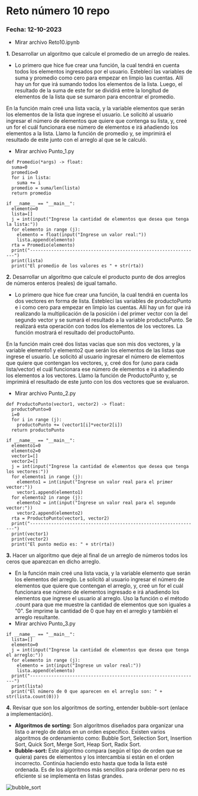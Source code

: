 # Reto número 10 repo
### Fecha:  12-10-2023
* Mirar archivo Reto10.ipynb
  
**1.** Desarrollar un algoritmo que calcule el promedio de un arreglo de reales.
* Lo primero que hice fue crear una función, la cual tendrá en cuenta todos los elementos ingresados por el usuario. Esteblecí las variables de suma y promedio como cero para empezar en limpio las cuentas. Allí hay un for que irá sumando todos los elementos de la lista. Luego, el resultado de la suma de este for se dividirá entre la longitud de elementos de la lista que se sumaron para encontrar el promedio.

En la función main creé una lista vacía, y la variable elementos que serán los elementos de la lista que ingrese el usuario. Le solicitó al usuario ingresar el número de elementos que quiere que contenga su lista, y, creé un for el cuál funcionara ese número de elementos e irá añadiendo los elementos a la lista. Llamo la función de promedio y, se imprimirá el resultado de este junto con el arreglo al que se le calculó.
* Mirar archivo Punto_1.py
```pseudocode
def Promedio(*args) -> float:
  suma=0
  promedio=0
  for i in lista:
    suma += i
  promedio = suma/len(lista)
  return promedio

if __name__ == "__main__":
  elemento=0
  lista=[]
  j = int(input("Ingrese la cantidad de elementos que desea que tenga la lista:"))
  for elemento in range (j):
    elemento = float(input("Ingrese un valor real:"))
    lista.append(elemento)
  rta = Promedio(elemento)
  print("----------------------------------------------------------------")
  print(lista)
  print("El promedio de los valores es " + str(rta))
```
**2.** Desarrollar un algoritmo que calcule el producto punto de dos arreglos de números enteros (reales) de igual tamaño.
* Lo primero que hice fue crear una función, la cual tendrá en cuenta los dos vectores en forma de lista. Esteblecí las variables de productoPunto e i como cero para empezar en limpio las cuentas. Allí hay un for que irá realizando la multiplicación de la posición i del primer vector con la del segundo vector y se sumará el resultado a la variable productoPunto. Se realizará esta operación con todos los elementos de los vectores. La función mostrará el resultado del productoPunto.

En la función main creé dos listas vacias que son mis dos vectores, y la variable elemento1 y elemento2 que serán los elementos de las listas que ingrese el usuario. Le solicitó al usuario ingresar el número de elementos que quiere que contengan los vectores, y, creé dos for (uno para cada lista/vector) el cuál funcionara ese número de elementos e irá añadiendo los elementos a los vectores. Llamo la función de ProductoPunto y, se imprimirá el resultado de este junto con los dos vectores que se evaluaron.
* Mirar archivo Punto_2.py
```pseudocode
def ProductoPunto(vector1, vector2) -> float:
  productoPunto=0
  i=0
  for i in range (j):
    productoPunto += (vector1[i]*vector2[i])
  return productoPunto

if __name__ == "__main__":
  elemento1=0
  elemento2=0
  vector1=[]
  vector2=[]
  j = int(input("Ingrese la cantidad de elementos que desea que tenga los vectores:"))
  for elemento1 in range (j):
    elemento1 = int(input("Ingrese un valor real para el primer vector:"))
    vector1.append(elemento1)
  for elemento2 in range (j):
    elemento2 = int(input("Ingrese un valor real para el segundo vector:"))
    vector2.append(elemento2)
  rta = ProductoPunto(vector1, vector2)
  print("----------------------------------------------------------------")
  print(vector1)
  print(vector2)
  print("El punto medio es: " + str(rta))
```
**3.** Hacer un algoritmo que deje al final de un arreglo de números todos los ceros que aparezcan en dicho arreglo.
* En la función main creé una lista vacia, y la variable elemento que serán los elementos del arreglo. Le solicitó al usuario ingresar el número de elementos que quiere que contengan el arreglo, y, creé un for el cuál funcionara ese número de elementos ingresado e irá añadiendo los elementos que ingrese el usuario al arreglo. Uso la función o el método .count para que me muestre la cantidad de elementos que son iguales a "0". Se imprime la cantidad de 0 que hay en el arreglo y también el arreglo resultante.
* Mirar archivo Punto_3.py
```pseudocode
if __name__ == "__main__":
  lista=[]
  elemento=0
  j = int(input("Ingrese la cantidad de elementos que desea que tenga el arreglo:"))
  for elemento in range (j):
    elemento = int(input("Ingrese un valor real:"))
    lista.append(elemento)
  print("----------------------------------------------------------------")
  print(lista)
  print("El número de 0 que aparecen en el arreglo son: " + str(lista.count(0)))
```
**4.** Revisar que son los algoritmos de sorting, entender bubble-sort (enlace a implementación).
* **Algoritmos de sorting:** Son algoritmos diseñados para organizar una lista o arreglo de datos en un orden específico. Existen varios algoritmos de ordenamiento como: Bubble Sort, Selection Sort, Insertion Sort, Quick Sort, Merge Sort, Heap Sort, Radix Sort.
* **Bubble-sort:** Este algoritmo compara (según el tipo de orden que se quiera) pares de elementos y los intercambia si están en el orden incorrecto. Continúa haciendo esto hasta que toda la lista esté ordenada. Es de los algoritmos más sencillos para ordenar pero no es eficiente si se implementa en listas grandes.

![bubble_sort](https://github.com/MariaAleja05/Reto10/assets/141857519/42987ea5-75e8-4208-be95-2e128c2ef6c1)

